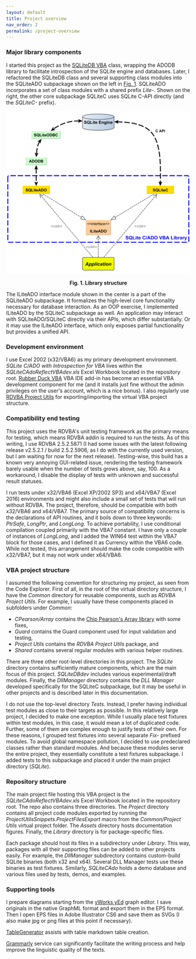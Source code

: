 ```yaml
---
layout: default
title: Project overview
nav_order: 2
permalink: /project-overview
---
```


### Major library components

I started this project as the [SQLiteDB VBA][] class, wrapping the ADODB library to facilitate introspection of the SQLite engine and databases. Later, I refactored the SQLiteDB class and several supporting class modules into the SQLiteADO subpackage shown on the left in [Fig. 1](#LibraryStructure). SQLiteADO incorporates a set of class modules with a shared prefix *Lite-*. Shown on the right, the other core subpackage SQLiteC uses SQLite C-API directly (and the *SQLiteC-* prefix).

<a name="LibraryStructure"></a>  
<div align="center"><img src="https://raw.githubusercontent.com/pchemguy/SQLiteC-for-VBA/develop/Assets/Diagrams/Major%20Componenets.svg" alt="Library structure" /></div>
<p align="center"><b>Fig. 1. Library structure</b></p>  

The ILiteADO interface module shown in the center is a part of the SQLiteADO subpackage. It formalizes the high-level core functionality necessary for database interaction. As an OOP exercise, I implemented ILiteADO by the SQLiteC subpackage as well. An application may interact with SQLiteADO/SQLiteC directly via their APIs, which differ substantially. Or it may use the ILiteADO interface, which only exposes partial functionality but provides a unified API.

### Development environment

I use Excel 2002 (x32/VBA6) as my primary development environment. *SQLite C/ADO with Introspection for VBA* lives within the *SQLiteCAdoReflectVBAdev.xls* Excel Workbook located in the repository root. [Rubber Duck VBA][Rubber Duck VBA] VBA IDE add-in has become an essential VBA development component for me (and it installs just fine without the admin privileges on the user's account, which is a nice bonus). I also regularly use [RDVBA Project Utils][] for exporting/importing the virtual VBA project structure.

### Compatibility end testing

This project uses the RDVBA's unit testing framework as the primary means for testing, which means RDVBA addin is required to run the tests. As of this writing, I use RDVBA 2.5.2.5871 (I had some issues with the latest following release v2.5.2.1 / build 2.5.2.5906, as I do with the currently used version, but I am waiting for now for the next release). Testing-wise, this build has a known very annoying GUI-related issue, rendering the testing framework barely usable when the number of tests grows above, say, 100. As a workaround, I disable the display of tests with unknown and successful result statuses.

I run tests under x32/VBA6 (Excel XP/2002 SP3) and x64/VBA7 (Excel 2016) environments and might also include a small set of tests that will run without RDVBA. The project, therefore, should be compatible with both x32/VBA6 and x64/VBA7. The primary source of compatibility concerns is the declarations of API routines, and it boils down to three keywords: *PtrSafe*, *LongPtr*, and *LongLong*. To achieve portability, I use conditional compilation coupled primarily with the VBA7 constant. I have only a couple of instances of *LongLong*, and I added the WIN64 test within the VBA7 block for those cases, and I defined it as Currency within the VBA6 code. While not tested, this arrangement should make the code compatible with x32/VBA7, but it may not work under x64/VBA6.

### VBA project structure

I assumed the following convention for structuring my project, as seen from the Code Explorer. First of all, in the root of the virtual directory structure, I have the *Common* directory for reusable components, such as *RDVBA Project Utils*. For example, I usually have these components placed in subfolders under *Common*:

* *CPearson/Array* contains the [Chip Pearson's Array library][CPearson Array] with some fixes,
* *Guard* contains the Guard component used for input validation and testing,
* *Project Utils* contains the *RDVBA Project Utils* package, and
* *Shared* contains several regular modules with various helper routines.

There are three other root-level directories in this project. The *SQLite* directory contains sufficiently mature components, which are the main focus of this project. *SQLiteDBdev* includes various experimental/draft modules. Finally, the *DllManager* directory contains the *DLL Manager* developed specifically for the SQLiteC subpackage, but it may be useful in other projects and is described later in this documentation.

I do not use the top-level directory *Tests*. Instead, I prefer having individual test modules as close to their targets as possible. In this relatively large project, I decided to make one exception. While I usually place test fixtures within test modules, in this case, it would mean a lot of duplicated code. Further, some of them are complex enough to justify tests of their own. For these reasons, I grouped test fixtures into several separate *Fix-* prefixed modules. To avoid global namespace pollution, I decided to use predeclared classes rather than standard modules. And because these modules serve the entire project, they essentially constitute a test fixtures subpackage. I added tests to this subpackage and placed it under the main project directory (*SQLite*).

### Repository structure

The main project file hosting this VBA project is the *SQLiteCAdoReflectVBAdev.xls* Excel Workbook located in the repository root. The repo also contains three directories. The *Project* directory contains all project code modules exported by running the *ProjectUtilsSnippets.ProjectFilesExport* macro from the *Common/Project Utils* virtual project folder. The *Assets* directory hosts documentation figures. Finally, the *Library* directory is for package-specific files.

Each package should host its files in a subdirectory under *Library*. This way, packages with all their supporting files can be added to other projects easily. For example, the *DllManager* subdirectory contains custom-build SQLite binaries (both x32 and x64). Several DLL Manager tests use these binaries as test fixtures. Similarly, *SQLiteCAdo* holds a demo database and various files used by tests, demos, and examples.

### Supporting tools

I prepare diagrams starting from the [yWorks yEd][] graph editor. I save originals in the native GraphML format and export them in the EPS format. Then I open EPS files in Adobe Illustrator CS6 and save them as SVGs (I also make jpg or png files at this point if necessary).

[TableGenerator][] assists with table markdown table creation.

[Grammarly][] service can significantly facilitate the writing process and help improve the linguistic quality of the texts.


<!-- References -->

[Rubber Duck VBA]: https://rubberduckvba.com
[RDVBA Project Utils]: https://pchemguy.github.io/RDVBA-Project-Utils/
[SQLiteDB VBA]: https://pchemguy.github.io/SQLiteDB-VBA-Library/
[CPearson Array]: http://www.cpearson.com/Excel/VBAArrays.htm
[yWorks yEd]: https://www.yworks.com/products/yed
[TableGenerator]: https://www.tablesgenerator.com/
[Grammarly]: https://www.grammarly.com/
